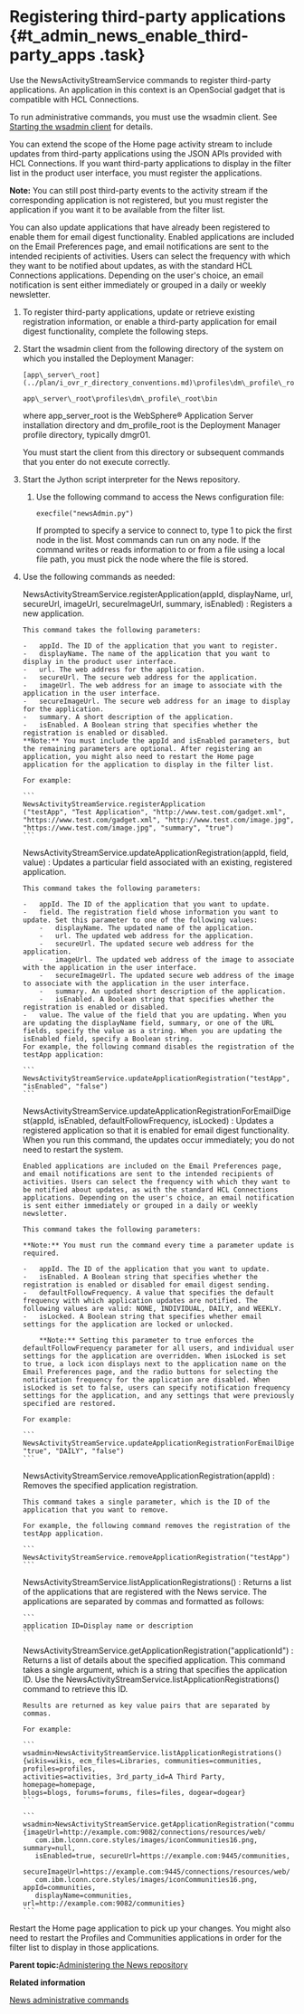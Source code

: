 # Registering third-party applications {#t_admin_news_enable_third-party_apps .task}

Use the NewsActivityStreamService commands to register third-party applications. An application in this context is an OpenSocial gadget that is compatible with HCL Connections.

To run administrative commands, you must use the wsadmin client. See [Starting the wsadmin client](t_admin_wsadmin_starting.md) for details.

You can extend the scope of the Home page activity stream to include updates from third-party applications using the JSON APIs provided with HCL Connections. If you want third-party applications to display in the filter list in the product user interface, you must register the applications.

**Note:** You can still post third-party events to the activity stream if the corresponding application is not registered, but you must register the application if you want it to be available from the filter list.

You can also update applications that have already been registered to enable them for email digest functionality. Enabled applications are included on the Email Preferences page, and email notifications are sent to the intended recipients of activities. Users can select the frequency with which they want to be notified about updates, as with the standard HCL Connections applications. Depending on the user's choice, an email notification is sent either immediately or grouped in a daily or weekly newsletter.

1.  To register third-party applications, update or retrieve existing registration information, or enable a third-party application for email digest functionality, complete the following steps.
2.  Start the wsadmin client from the following directory of the system on which you installed the Deployment Manager:

    ```
    [app\_server\_root](../plan/i_ovr_r_directory_conventions.md)\profiles\dm\_profile\_root\bin
    ```

    ```
    app\_server\_root\profiles\dm\_profile\_root\bin
    ```

    where app\_server\_root is the WebSphere® Application Server installation directory and dm\_profile\_root is the Deployment Manager profile directory, typically dmgr01.

    You must start the client from this directory or subsequent commands that you enter do not execute correctly.

3.  Start the Jython script interpreter for the News repository.

    1.  Use the following command to access the News configuration file:

        ```
        execfile("newsAdmin.py")
        ```

        If prompted to specify a service to connect to, type 1 to pick the first node in the list. Most commands can run on any node. If the command writes or reads information to or from a file using a local file path, you must pick the node where the file is stored.

4.  Use the following commands as needed:

    NewsActivityStreamService.registerApplication\(appId, displayName, url, secureUrl, imageUrl, secureImageUrl, summary, isEnabled\)
    :   Registers a new application.

        This command takes the following parameters:

        -   appId. The ID of the application that you want to register.
        -   displayName. The name of the application that you want to display in the product user interface.
        -   url. The web address for the application.
        -   secureUrl. The secure web address for the application.
        -   imageUrl. The web address for an image to associate with the application in the user interface.
        -   secureImageUrl. The secure web address for an image to display for the application.
        -   summary. A short description of the application.
        -   isEnabled. A Boolean string that specifies whether the registration is enabled or disabled.
        **Note:** You must include the appId and isEnabled parameters, but the remaining parameters are optional. After registering an application, you might also need to restart the Home page application for the application to display in the filter list.

        For example:

        ```
        NewsActivityStreamService.registerApplication
        ("testApp", "Test Application", "http://www.test.com/gadget.xml", 
        "https://www.test.com/gadget.xml", "http://www.test.com/image.jpg", 
        "https://www.test.com/image.jpg", "summary", "true")
        ```

    NewsActivityStreamService.updateApplicationRegistration\(appId, field, value\)
    :   Updates a particular field associated with an existing, registered application.

        This command takes the following parameters:

        -   appId. The ID of the application that you want to update.
        -   field. The registration field whose information you want to update. Set this parameter to one of the following values:
            -   displayName. The updated name of the application.
            -   url. The updated web address for the application.
            -   secureUrl. The updated secure web address for the application.
            -   imageUrl. The updated web address of the image to associate with the application in the user interface.
            -   secureImageUrl. The updated secure web address of the image to associate with the application in the user interface.
            -   summary. An updated short description of the application.
            -   isEnabled. A Boolean string that specifies whether the registration is enabled or disabled.
        -   value. The value of the field that you are updating. When you are updating the displayName field, summary, or one of the URL fields, specify the value as a string. When you are updating the isEnabled field, specify a Boolean string.
        For example, the following command disables the registration of the testApp application:

        ```
        NewsActivityStreamService.updateApplicationRegistration("testApp", "isEnabled", "false")
        ```

    NewsActivityStreamService.updateApplicationRegistrationForEmailDigest\(appId, isEnabled, defaultFollowFrequency, isLocked\)
    :   Updates a registered application so that it is enabled for email digest functionality. When you run this command, the updates occur immediately; you do not need to restart the system.

        Enabled applications are included on the Email Preferences page, and email notifications are sent to the intended recipients of activities. Users can select the frequency with which they want to be notified about updates, as with the standard HCL Connections applications. Depending on the user's choice, an email notification is sent either immediately or grouped in a daily or weekly newsletter.

        This command takes the following parameters:

        **Note:** You must run the command every time a parameter update is required.

        -   appId. The ID of the application that you want to update.
        -   isEnabled. A Boolean string that specifies whether the registration is enabled or disabled for email digest sending.
        -   defaultFollowFrequency. A value that specifies the default frequency with which application updates are notified. The following values are valid: NONE, INDIVIDUAL, DAILY, and WEEKLY.
        -   isLocked. A Boolean string that specifies whether email settings for the application are locked or unlocked.

            **Note:** Setting this parameter to true enforces the defaultFollowFrequency parameter for all users, and individual user settings for the application are overridden. When isLocked is set to true, a lock icon displays next to the application name on the Email Preferences page, and the radio buttons for selecting the notification frequency for the application are disabled. When isLocked is set to false, users can specify notification frequency settings for the application, and any settings that were previously specified are restored.

        For example:

        ```
        NewsActivityStreamService.updateApplicationRegistrationForEmailDigest("testApp", "true", "DAILY", "false")
        ```

    NewsActivityStreamService.removeApplicationRegistration\(appId\)
    :   Removes the specified application registration.

        This command takes a single parameter, which is the ID of the application that you want to remove.

        For example, the following command removes the registration of the testApp application.

        ```
        NewsActivityStreamService.removeApplicationRegistration("testApp")
        ```

    NewsActivityStreamService.listApplicationRegistrations\(\)
    :   Returns a list of the applications that are registered with the News service. The applications are separated by commas and formatted as follows:

        ```
        application ID=Display name or description
        ```

    NewsActivityStreamService.getApplicationRegistration\("applicationId"\)
    :   Returns a list of details about the specified application. This command takes a single argument, which is a string that specifies the application ID. Use the NewsActivityStreamService.listApplicationRegistrations\(\) command to retrieve this ID.

        Results are returned as key value pairs that are separated by commas.

        For example:

        ```
        wsadmin>NewsActivityStreamService.listApplicationRegistrations()
        {wikis=wikis, ecm_files=Libraries, communities=communities, profiles=profiles, 
        activities=activities, 3rd_party_id=A Third Party, homepage=homepage, 
        blogs=blogs, forums=forums, files=files, dogear=dogear}
        ```

        ```
        wsadmin>NewsActivityStreamService.getApplicationRegistration("communities")
        {imageUrl=http://example.com:9082/connections/resources/web/
           com.ibm.lconn.core.styles/images/iconCommunities16.png, summary=null, 
           isEnabled=true, secureUrl=https://example.com:9445/communities, 
           secureImageUrl=https://example.com:9445/connections/resources/web/
           com.ibm.lconn.core.styles/images/iconCommunities16.png, appId=communities,
           displayName=communities, url=http://example.com:9082/communities}
        ```


Restart the Home page application to pick up your changes. You might also need to restart the Profiles and Communities applications in order for the filter list to display in those applications.

**Parent topic:**[Administering the News repository](../admin/c_admin_news.md)

**Related information**  


[News administrative commands](../admin/r_admin_news_admin_props.md)

